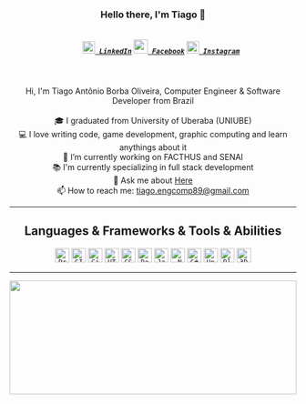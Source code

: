 <h3 align="center">Hello there, I'm Tiago 👋</h3>
<h5 align="center">
  <code>
    <a href="https://www.linkedin.com/in/tiago-ant%C3%B4nio-borba-oliveira/" title="LinkedIn"><img width="22" src="https://github.com/zumrudu-anka/zumrudu-anka/blob/master/images/linkedin.svg"> LinkedIn</a></code>
  <code><a href="https://www.facebook.com/tiago.engcomp" title="Facebook"><img width="25" src="https://i1.wp.com/www.multarte.com.br/wp-content/uploads/2019/03/logo-facebook-transparente3.png"> Facebook</a></code>
  <code><a href="https://www.instagram.com/tiago.engcomp/" title="Instagram Profile"><img width="22" src="https://github.com/zumrudu-anka/zumrudu-anka/blob/master/images/instagram.svg"> Instagram</a></code>
</h5>
<br>
<p align="center">
  Hi, I'm Tiago Antônio Borba Oliveira, Computer Engineer & Software Developer from Brazil
  <br>
  <br>
  🎓 I graduated from University of Uberaba (UNIUBE)
  <br>
  💻 I love writing code, game development, graphic computing and learn anythings about it
  <br>
  🔬 I’m currently working on FACTHUS and SENAI
  <br>
  📚 I'm currently specializing in full stack development
  <br>
  💬 Ask me about <a href="https://github.com/tiago-oliveira280489/tiago-oliveira280489/issues" title="Issues">Here</a>
  <br>
  📫 How to reach me: <a href="mailto: tiago.engcomp89@gmail.com">tiago.engcomp89@gmail.com</a>
</p>

<hr>

<h2 align="center">Languages & Frameworks & Tools & Abilities</h2>

<p align="center">
  <code><img title="Problem Solving" height="25" src="https://github.com/zumrudu-anka/zumrudu-anka/blob/master/images/problemSolving.png"></code>
  <code><img title="GIT" height="25" src="https://git-scm.com/images/logos/downloads/Git-Icon-1788C.png"></code>
  <code><img title="Github" height="25" src="https://cdn-icons-png.flaticon.com/512/25/25231.png"></code>
  <code><img title="HTML5" height="25" src="https://github.com/zumrudu-anka/zumrudu-anka/blob/master/images/html5.svg"></code>
  <code><img title="CSS" height="25" src="https://github.com/zumrudu-anka/zumrudu-anka/blob/master/images/css.svg"></code>
  <code><img title="Bootstrap" height="25" src="https://upload.wikimedia.org/wikipedia/commons/thumb/b/b2/Bootstrap_logo.svg/1280px-Bootstrap_logo.svg.png"></code>
  <code><img title="Javascript" height="25" src="https://github.com/zumrudu-anka/zumrudu-anka/blob/master/images/javascript.svg"></code>
  <code><img title=".NetCore" height="25" src="https://github.com/zumrudu-anka/zumrudu-anka/blob/master/images/dotnetcore.svg"></code>
  <code><img title="C#" height="25" src="https://github.com/zumrudu-anka/zumrudu-anka/blob/master/images/cSharp.svg"></code>
  <code><img title="Unity" height="25" src="https://i.redd.it/tu3gt6ysfxq71.png"></code>
  <code><img title="Blender" height="25" src="https://image.pngaaa.com/381/4075381-middle.png"></code>
  <code><img title="3Ds Max" height="25" src="https://seeklogo.com/images/1/3ds-max-logo-51422AA0E7-seeklogo.com.png"></code>
</p>

<hr>

<a href="https://github.com/tiago-oliveira280489/github-readme-stats" title="Go to Source"><img width="100%" height="200" src="https://github-readme-stats.vercel.app/api?username=tiago-oliveira280489&show_icons=true&theme=gotham"></a>

